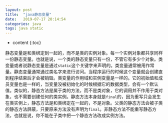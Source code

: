 ```yaml
---
layout: post
title:  "java静态变量"
date:   2019-07-17 20:14:54
categories: java
tags: java static
---
```


* content
{:toc}

静态变量是和类绑定到一起的，而不是类的实例对象。每一个实例对象都共享同样一份静态变量。也就是说，一个类的静态变量只有一份，不管它有多少个对象。类变量或者说静态变量是通过`static`这个关键字来声明的。类变量通常被用作常量。静态变量通常通过类名字来进行访问。当程序运行的时候这个变量就会创建直到程序结束后才会被销毁。类变量的作用域和实例变量是一样的。它的初始值和成员变量也是一样的，当变量没被初始化的时候根据它的数据类型，会有一个默认值。类似的，静态方法是属于类的方法，而不是类对象，它的调用并不作用于类对象，也不需要创建任何的类实例。静态方法本身就是`final`的，因为重写只会发生在类实例上，静态方法是和类绑定在一起的，不是对象。父类的静态方法会被子类的静态方法屏蔽，只要原来方法没有声明为`final`。非静态方法不能重写静态方法，也就是说，你不能在子类中把一个静态方法改成实例方法。
